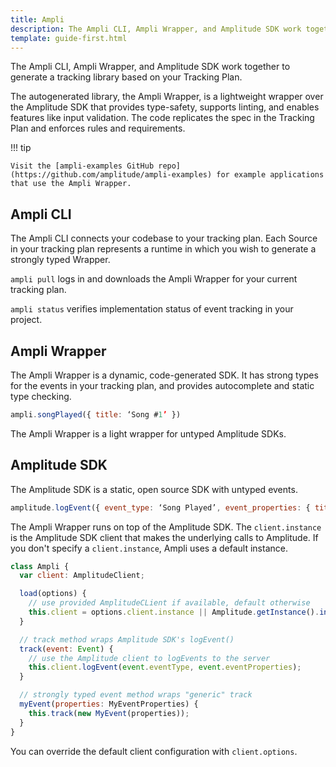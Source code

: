 ```yaml
---
title: Ampli
description: The Ampli CLI, Ampli Wrapper, and Amplitude SDK work together to generate a tracking library based on your Tracking Plan.
template: guide-first.html
---
```


The Ampli CLI, Ampli Wrapper, and Amplitude SDK work together to generate a tracking library based on your Tracking Plan. 

The autogenerated library, the Ampli Wrapper, is a lightweight wrapper over the Amplitude SDK that provides type-safety, supports linting, and enables features like input validation. The code replicates the spec in the Tracking Plan and enforces rules and requirements.

!!! tip

    Visit the [ampli-examples GitHub repo](https://github.com/amplitude/ampli-examples) for example applications
    that use the Ampli Wrapper.

## Ampli CLI

The Ampli CLI connects your codebase to your tracking plan. Each Source in your tracking plan represents a runtime
in which you wish to generate a strongly typed Wrapper.

`ampli pull` logs in and downloads the Ampli Wrapper for your current tracking plan.

`ampli status` verifies implementation status of event tracking in your project.

## Ampli Wrapper

The Ampli Wrapper is a dynamic, code-generated SDK. It has strong types for the events in your tracking plan, and
provides autocomplete and static type checking.

 ```js
 ampli.songPlayed({ title: ‘Song #1’ })
 ```

 The Ampli Wrapper is a light wrapper for untyped Amplitude SDKs.

## Amplitude SDK

The Amplitude SDK is a static, open source SDK with untyped events.

 ```js
 amplitude.logEvent({ event_type: ‘Song Played’, event_properties: { title: ‘Song #1’ }})
 ```

The Ampli Wrapper runs on top of the Amplitude SDK.
 The `client.instance` is the Amplitude SDK client that makes the underlying calls to Amplitude. If you don't specify a `client.instance`, Ampli uses a default instance.

```js
class Ampli {
  var client: AmplitudeClient;

  load(options) {
    // use provided AmplitudeCLient if available, default otherwise
    this.client = options.client.instance || Amplitude.getInstance().init(...);
  }

  // track method wraps Amplitude SDK's logEvent()
  track(event: Event) {
    // use the Amplitude client to logEvents to the server
    this.client.logEvent(event.eventType, event.eventProperties);
  }

  // strongly typed event method wraps "generic" track
  myEvent(properties: MyEventProperties) {
    this.track(new MyEvent(properties));
  }
}
```

You can override the default client configuration with `client.options`.

